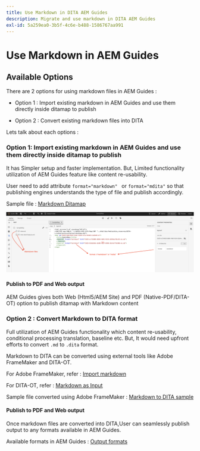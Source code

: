 ```yaml
---
title: Use Markdown in DITA AEM Guides
description: Migrate and use markdown in DITA AEM Guides 
exl-id: 5a259ea0-3b5f-4c6e-b488-1586767aa991
---
```

# Use Markdown in AEM Guides

## Available Options

There are 2 options for using markdown files in AEM Guides :

- Option 1 : Import existing markdown in AEM Guides and use them directly inside ditamap to publish

- Option 2 : Convert existing markdown files into DITA 

Lets talk about each options :

### Option 1: Import existing markdown in AEM Guides and use them directly inside ditamap to publish 

It has Simpler setup and faster implementation. But, Limited functionality utilization of AEM Guides feature like content re-usability.

User need to add attribute `format="markdown" ` or `format="mdita"` so that publishing engines understands the type of file and publish accordingly. 

Sample file : [Markdown Ditamap](https://acrobat.adobe.com/id/urn:aaid:sc:AP:da31137e-be84-44fb-8974-d038eeff0283)

![screenshot for reference](../assets/authoring/markdown_map.png)


#### Publish to PDF and Web output 

AEM Guides gives both Web (Html5/AEM Site) and PDF (Native-PDF/DITA-OT) option to publish ditamap with Markdown content 

### Option 2 : Convert Markdown to DITA format

Full utilization of AEM Guides functionality which content re-usability, conditional processing translation, baseline etc. But, It would need upfront efforts to convert `.md` to `.dita` format.

Markdown to DITA can be converted using external tools like Adobe FrameMaker and DITA-OT.


For Adobe FrameMaker, refer : [Import markdown](https://www.adobe.com/in/products/framemaker/features.html#import-markdown)

For DITA-OT, refer : [Markdown as Input](https://www.dita-ot.org/dev/topics/markdown-input.html)

Sample file converted using Adobe FrameMaker : [Markdown to DITA sample](https://acrobat.adobe.com/id/urn:aaid:sc:AP:874881f3-ba43-410c-abc6-2df899536d79)

#### Publish to PDF and Web output 

Once markdown files are converted into DITA,User can seamlessly publish output to any formats available in AEM Guides.

Available formats in AEM Guides : [Output formats](../../../user-guide/generate-output-understand-presets.md)
